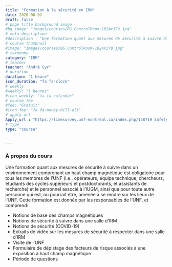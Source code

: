 ```yaml
---
title: "Formation à la sécurité en IRM"
date: 2020-06-02
draft: false
# page title background image
#bg_image: "images/courses/BG.ControlRoom-1024x379.jpg"
# meta description
#description : "Une formation quant aux mesures de sécurité à suivre dans un environnement comprenant un haut champ magnétique est obligatoire pour tous les membres de l’UNF."
# course thumbnail
#image: "images/courses/BG.ControlRoom-1024x379.jpg"
# taxonomy
category: "IRM"
# teacher
teacher: "André Cyr"
# duration
duration: "1 heure"
icon_duration: "fa fa-clock"
# weekly
#weekly: "1 heures"
#icon_weekly: "fa fa-calendar"
# course fee
#fee: "Gratuit"
#icon_fee: "fa fa-money-bill-alt"
# apply url
Apply_url : "https://limesurvey.unf-montreal.ca/index.php/158719 Safety Training"
# type
type: "course"


---
```



### À propos du cours

Une formation quant aux mesures de sécurité à suivre dans un environnement comprenant un haut champ magnétique est obligatoire pour tous les membres de l’UNF (i.e., opérateurs, équipe technique, chercheurs, étudiants des cycles supérieurs et postdoctorants, et assistants de recherche) et le personnel associé à l’IUGM, ainsi que pour toute autre personne qui est, ou pourrait être, amenée à se rendre sur les lieux de l’UNF. Cette formation est donnée par les responsables de l’UNF, et comprend:

- Notions de base des champs magnétiques
- Notions de sécurité à suivre dans une salle d’IRM
- Notions de sécurité (COVID-19)
- Extraits de vidéo sur les mesures de sécurité à respecter dans une salle d’IRM
- Visite de l’UNF
- Formulaire de dépistage des facteurs de risque associés à une exposition à haut champ magnétique
- Période de questions
